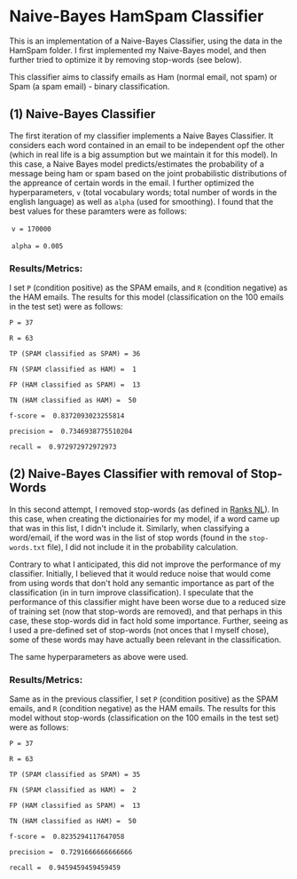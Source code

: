 # Naive-Bayes HamSpam Classifier

This is an implementation of a Naive-Bayes Classifier, using the data in the HamSpam folder. I first implemented my Naive-Bayes model, and then further tried to optimize it by removing stop-words (see below). 

This classifier aims to classify emails as Ham (normal email, not spam) or Spam (a spam email) - binary classification.

## (1) Naive-Bayes Classifier

The first iteration of my classifier implements a Naive Bayes Classifier. It considers each word contained in an email to be independent opf the other (which in real life is a big assumption but we maintain it for this model). In this case, a Naive Bayes model predicts/estimates the probability of a message being ham or spam based on the joint probabilistic distributions of the appreance of certain words in the email. I further optimized the hyperparameters, `v` (total vocabulary words; total number of words in the english language) as well as `alpha` (used for smoothing). I found that the best values for these paramters were as follows:

​	`v = 170000`  

​	`alpha = 0.005` 

### Results/Metrics: 

I set `P` (condition positive) as the SPAM emails, and `R` (condition negative) as the HAM emails. The results for this model (classification on the 100 emails in the test set) were as follows:

`P = 37`

`R = 63`

`TP (SPAM classified as SPAM) = 36`

`FN (SPAM classified as HAM) =  1`

`FP (HAM classified as SPAM) =  13`

`TN (HAM classified as HAM) =  50`

`f-score =  0.8372093023255814`

`precision =  0.7346938775510204`

`recall =  0.972972972972973`

## (2) Naive-Bayes Classifier with removal of Stop-Words

In this second attempt, I removed stop-words (as defined in [Ranks NL](https://www.ranks.nl/stopwords)). In this case, when creating the dictionairies for my model, if a word came up that was in this list, I didn't include it. Similarly, when classifying a word/email, if the word was in the list of stop words (found in the `stop-words.txt` file), I did not include it in the probability calculation.

Contrary to what I anticipated, this did not improve the performance of my classifier. Initially, I believed that it would reduce noise that would come from using words that don't hold any semantic importance as part of the classification (in in turn improve classification). I speculate that the performance of this classifier might have been worse due to a reduced size of training set (now that stop-words are removed), and that perhaps in this case, these stop-words did in fact hold some importance. Further, seeing as I used a pre-defined set of stop-words (not onces that I myself chose), some of these words may have actually been relevant in the classification.

The same hyperparameters as above were used.

### Results/Metrics:

Same as in the previous classifier, I set `P` (condition positive) as the SPAM emails, and `R` (condition negative) as the HAM emails. The results for this model without stop-words (classification on the 100 emails in the test set) were as follows:

`P = 37`

`R = 63`

`TP (SPAM classified as SPAM) = 35`

`FN (SPAM classified as HAM) =  2`

`FP (HAM classified as SPAM) =  13`

`TN (HAM classified as HAM) =  50`

`f-score =  0.8235294117647058`

`precision =  0.7291666666666666`

`recall =  0.9459459459459459`









